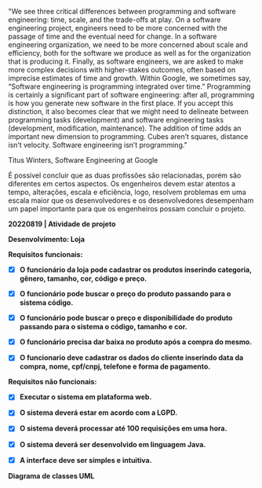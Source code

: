 "We see three critical differences between programming and software engineering: time, scale, and the trade-offs at play. On a software engineering project, engineers need to be more concerned with the passage of time and the eventual need for change. In a software engineering organization, we need to be more concerned about scale and efficiency, both for the software we produce as well as for the organization that is producing it. Finally, as software engineers, we are asked to make more complex decisions with higher-stakes outcomes, often based on imprecise estimates of time and growth. Within Google, we sometimes say, “Software engineering is programming integrated over time.” Programming is certainly a significant part of software engineering: after all, programming is how you generate new software in the first place. If you accept this distinction, it also becomes clear that we might need to delineate between programming tasks (development) and software engineering tasks (development, modification, maintenance). The addition of time adds an important new dimension to programming. Cubes aren’t squares, distance isn’t velocity. Software engineering isn’t programming."

Titus Winters, Software Engineering at Google

É possivel concluir que as duas profissões são relacionadas, porém são diferentes em certos aspectos. Os engenheiros devem estar atentos a tempo, alterações, escala e eficiência, logo, resolvem problemas em uma escala maior que os desenvolvedores e os desenvolvedores desempenham um papel importante para que os engenheiros possam concluir o projeto.


<b>20220819 | Atividade de projeto<b>

Desenvolvimento: Loja

<b>Requisitos funcionais:<b>

- [x] O funcionário da loja pode cadastrar os produtos inserindo categoria, gênero, tamanho, cor, código e preço.

- [x] O funcionário pode buscar o preço do produto passando para o sistema código.

- [x] O funcionário pode buscar o preço e disponibilidade do produto passando para o sistema o código, tamanho e cor.

- [x] O funcionário precisa dar baixa no produto após a compra do mesmo.

- [x] O funcionario deve cadastrar os dados do cliente inserindo data da compra, nome, cpf/cnpj, telefone e forma de pagamento.


<b>Requisitos não funcionais:<b>

- [x] Executar o sistema em plataforma web.

- [x] O sistema deverá estar em acordo com a LGPD.

- [x] O sistema deverá processar até 100 requisições em uma hora.

- [x] O sistema deverá ser desenvolvido em linguagem Java.

- [x] A interface deve ser simples e intuitiva.

<b>Diagrama de classes UML<b>

